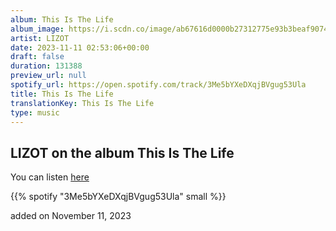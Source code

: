 ```yaml
---
album: This Is The Life
album_image: https://i.scdn.co/image/ab67616d0000b27312775e93b3beaf90744826d3
artist: LIZOT
date: 2023-11-11 02:53:06+00:00
draft: false
duration: 131388
preview_url: null
spotify_url: https://open.spotify.com/track/3Me5bYXeDXqjBVgug53Ula
title: This Is The Life
translationKey: This Is The Life
type: music
---
```


## LIZOT on the album This Is The Life

You can listen [here](https://open.spotify.com/track/3Me5bYXeDXqjBVgug53Ula)

{{% spotify "3Me5bYXeDXqjBVgug53Ula" small %}}

added on November 11, 2023